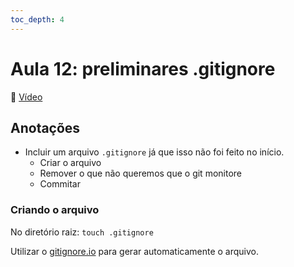 ```yaml
---
toc_depth: 4
---
```


# Aula 12: preliminares .gitignore
🔗 [Vídeo](https://www.youtube.com/watch?v=7oLz1wQJWMw)

## Anotações
- Incluir um arquivo `.gitignore` já que isso não foi feito no início.
   - Criar o arquivo
   - Remover o que não queremos que o git monitore
   - Commitar

### Criando o arquivo
No diretório raiz:
```touch .gitignore```

Utilizar o [gitignore.io](https://gitignore.io) para gerar automaticamente o arquivo.